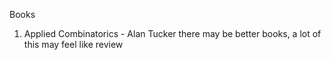 
Books

1. Applied Combinatorics - Alan Tucker
there may be better books, a lot of this may feel like review


